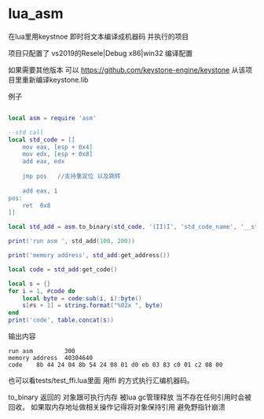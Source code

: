 # lua_asm
在lua里用keystnoe 即时将文本编译成机器码 并执行的项目


项目只配置了 vs2019的Resele|Debug  x86|win32 编译配置

如果需要其他版本 可以 https://github.com/keystone-engine/keystone 从该项目里重新编译keystone.lib


例子
```lua

local asm = require 'asm'

--std call 
local std_code = [[
    mov eax, [esp + 0x4] 
    mov edx, [esp + 0x8]
    add eax, edx
    
    jmp pos   //支持重定位 以及跳转
    
    add eax, 1 
pos:  
    ret  0x8
]]

local std_add = asm.to_binary(std_code, '(II)I', 'std_code_name', '__stdcall')

print('run asm ', std_add(100, 200))

print('memory address', std_add:get_address())

local code = std_add:get_code()

local s = {}
for i = 1, #code do 
    local byte = code:sub(i, i):byte()
    s[#s + 1] = string.format("%02x ", byte)
end 
print('code', table.concat(s))


```

输出内容

```
run asm         300
memory address  40304640
code    8b 44 24 04 8b 54 24 08 01 d0 eb 03 83 c0 01 c2 08 00

```

也可以看tests/test_ffi.lua里面 用ffi 的方式执行汇编机器码。


to_binary 返回的 对象跟可执行内存 被lua gc管理释放 当不存在任何引用时会被回收， 如果取内存地址做相关操作记得将对象保持引用 避免野指针崩溃 
